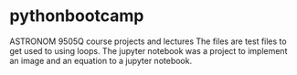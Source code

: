 # pythonbootcamp
ASTRONOM 9505Q course projects and lectures 
The files are test files to get used to using loops. 
The jupyter notebook was a project to implement an image and an equation to a jupyter notebook. 
